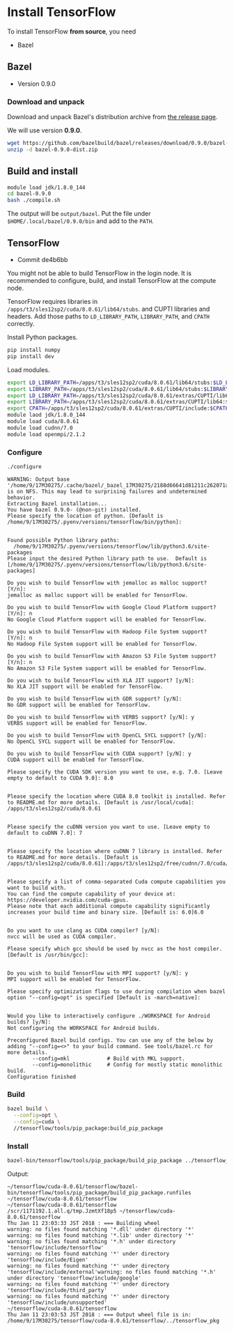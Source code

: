 # Install TensorFlow

To install TensorFlow **from source**, you need

- Bazel


## Bazel

- Version 0.9.0

### Download and unpack

Download and unpack Bazel's distribution archive from
[the release page](https://github.com/bazelbuild/bazel/releases).

We will use version **0.9.0**.

```sh
wget https://github.com/bazelbuild/bazel/releases/download/0.9.0/bazel-0.9.0-dist.zip
unzip -d bazel-0.9.0-dist.zip
```

## Build and install

```sh
module load jdk/1.8.0_144
cd bazel-0.9.0
bash ./compile.sh
```

The output will be `output/bazel`.
Put the file under `$HOME/.local/bazel/0.9.0/bin` and add to the `PATH`.

## TensorFlow

- Commit de4b6bb

You might not be able to build TensorFlow in the login node.
It is recommended to configure, build, and install TensorFlow at the compute
node.

TensorFlow requires libraries in `/apps/t3/sles12sp2/cuda/8.0.61/lib64/stubs`.
and CUPTI libraries and headers.
Add those paths to `LD_LIBRARY_PATH`, `LIBRARY_PATH`, and `CPATH` correctly.


Install Python packages.

```sh
pip install numpy
pip install dev
```

Load modules.

```sh
export LD_LIBRARY_PATH=/apps/t3/sles12sp2/cuda/8.0.61/lib64/stubs:$LD_LIBRARY_PATH
export LIBRARY_PATH=/apps/t3/sles12sp2/cuda/8.0.61/lib64/stubs:$LIBRARY_PATH
export LD_LIBRARY_PATH=/apps/t3/sles12sp2/cuda/8.0.61/extras/CUPTI/lib64:$LD_LIBRARY_PATH
export LIBRARY_PATH=/apps/t3/sles12sp2/cuda/8.0.61/extras/CUPTI/lib64:$LIBRARY_PATH
export CPATH=/apps/t3/sles12sp2/cuda/8.0.61/extras/CUPTI/include:$CPATH
module laod jdk/1.8.0_144
module load cuda/8.0.61
module load cudnn/7.0
module load openmpi/2.1.2
```

### Configure

```sh
./configure
```

```
WARNING: Output base '/home/9/17M30275/.cache/bazel/_bazel_17M30275/2188d66641d81211c262071aa8500ef5' is on NFS. This may lead to surprising failures and undetermined behavior.
Extracting Bazel installation...
You have bazel 0.9.0- (@non-git) installed.
Please specify the location of python. [Default is /home/9/17M30275/.pyenv/versions/tensorflow/bin/python]:


Found possible Python library paths:
  /home/9/17M30275/.pyenv/versions/tensorflow/lib/python3.6/site-packages
Please input the desired Python library path to use.  Default is [/home/9/17M30275/.pyenv/versions/tensorflow/lib/python3.6/site-packages]

Do you wish to build TensorFlow with jemalloc as malloc support? [Y/n]:
jemalloc as malloc support will be enabled for TensorFlow.

Do you wish to build TensorFlow with Google Cloud Platform support? [Y/n]: n
No Google Cloud Platform support will be enabled for TensorFlow.

Do you wish to build TensorFlow with Hadoop File System support? [Y/n]: n
No Hadoop File System support will be enabled for TensorFlow.

Do you wish to build TensorFlow with Amazon S3 File System support? [Y/n]: n
No Amazon S3 File System support will be enabled for TensorFlow.

Do you wish to build TensorFlow with XLA JIT support? [y/N]:
No XLA JIT support will be enabled for TensorFlow.

Do you wish to build TensorFlow with GDR support? [y/N]:
No GDR support will be enabled for TensorFlow.

Do you wish to build TensorFlow with VERBS support? [y/N]: y
VERBS support will be enabled for TensorFlow.

Do you wish to build TensorFlow with OpenCL SYCL support? [y/N]:
No OpenCL SYCL support will be enabled for TensorFlow.

Do you wish to build TensorFlow with CUDA support? [y/N]: y
CUDA support will be enabled for TensorFlow.

Please specify the CUDA SDK version you want to use, e.g. 7.0. [Leave empty to default to CUDA 9.0]: 8.0


Please specify the location where CUDA 8.0 toolkit is installed. Refer to README.md for more details. [Default is /usr/local/cuda]: /apps/t3/sles12sp2/cuda/8.0.61


Please specify the cuDNN version you want to use. [Leave empty to default to cuDNN 7.0]: 7


Please specify the location where cuDNN 7 library is installed. Refer to README.md for more details. [Default is /apps/t3/sles12sp2/cuda/8.0.61]:/apps/t3/sles12sp2/free/cudnn/7.0/cuda/8.0


Please specify a list of comma-separated Cuda compute capabilities you want to build with.
You can find the compute capability of your device at: https://developer.nvidia.com/cuda-gpus.
Please note that each additional compute capability significantly increases your build time and binary size. [Default is: 6.0]6.0


Do you want to use clang as CUDA compiler? [y/N]:
nvcc will be used as CUDA compiler.

Please specify which gcc should be used by nvcc as the host compiler. [Default is /usr/bin/gcc]:


Do you wish to build TensorFlow with MPI support? [y/N]: y
MPI support will be enabled for TensorFlow.

Please specify optimization flags to use during compilation when bazel option "--config=opt" is specified [Default is -march=native]:


Would you like to interactively configure ./WORKSPACE for Android builds? [y/N]:
Not configuring the WORKSPACE for Android builds.

Preconfigured Bazel build configs. You can use any of the below by adding "--config=<>" to your build command. See tools/bazel.rc for more details.
        --config=mkl            # Build with MKL support.
        --config=monolithic     # Config for mostly static monolithic build.
Configuration finished
```

### Build

```sh
bazel build \
  --config=opt \
  --config=cuda \
  //tensorflow/tools/pip_package:build_pip_package
```

### Install

```sh
bazel-bin/tensorflow/tools/pip_package/build_pip_package ../tensorflow_pkg
```

Output:

```
~/tensorflow/cuda-8.0.61/tensorflow/bazel-bin/tensorflow/tools/pip_package/build_pip_package.runfiles ~/tensorflow/cuda-8.0.61/tensorflow
~/tensorflow/cuda-8.0.61/tensorflow
/scr/1171192.1.all.q/tmp.JzmtXf18p5 ~/tensorflow/cuda-8.0.61/tensorflow
Thu Jan 11 23:03:33 JST 2018 : === Building wheel
warning: no files found matching '*.dll' under directory '*'
warning: no files found matching '*.lib' under directory '*'
warning: no files found matching '*.h' under directory 'tensorflow/include/tensorflow'
warning: no files found matching '*' under directory 'tensorflow/include/Eigen'
warning: no files found matching '*' under directory 'tensorflow/include/external'warning: no files found matching '*.h' under directory 'tensorflow/include/google'
warning: no files found matching '*' under directory 'tensorflow/include/third_party'
warning: no files found matching '*' under directory 'tensorflow/include/unsupported'
~/tensorflow/cuda-8.0.61/tensorflow
Thu Jan 11 23:03:53 JST 2018 : === Output wheel file is in: /home/9/17M30275/tensorflow/cuda-8.0.61/tensorflow/../tensorflow_pkg
```
